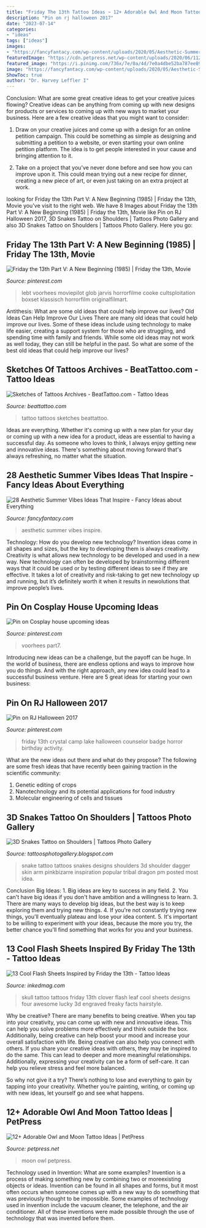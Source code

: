 ```yaml
---
title: "Friday The 13th Tattoo Ideas ~ 12+ Adorable Owl And Moon Tattoo Ideas"
description: "Pin on rj halloween 2017"
date: "2023-07-14"
categories:
- "ideas"
tags: ["ideas"]
images:
- "https://fancyfantacy.com/wp-content/uploads/2020/05/Aesthetic-Summer-Vibes-Ideas-That-Inspire-16.jpg"
featuredImage: "https://cdn.petpress.net/wp-content/uploads/2020/06/11220500/owl-and-moon-tattoo-cool.jpg"
featured_image: "https://i.pinimg.com/736x/7e/0a/4d/7e0a4dbe52ba787ee8965a94278fe2bb.jpg"
image: "https://fancyfantacy.com/wp-content/uploads/2020/05/Aesthetic-Summer-Vibes-Ideas-That-Inspire-16.jpg"
ShowToc: true
author: "Dr. Harvey Leffler I"
---
```



Conclusion: What are some great creative ideas to get your creative juices flowing?
Creative ideas can be anything from coming up with new designs for products or services to coming up with new ways to market your business. Here are a few creative ideas that you might want to consider: 
1. Draw on your creative juices and come up with a design for an online petition campaign. This could be something as simple as designing and submitting a petition to a website, or even starting your own online petition platform. The idea is to get people interested in your cause and bringing attention to it. 

2. Take on a project that you’ve never done before and see how you can improve upon it. This could mean trying out a new recipe for dinner, creating a new piece of art, or even just taking on an extra project at work.

	

		
looking for Friday the 13th Part V: A New Beginning (1985) | Friday the 13th, Movie you've visit to the right web. We have 8 Images about Friday the 13th Part V: A New Beginning (1985) | Friday the 13th, Movie like Pin on RJ Halloween 2017, 3D Snakes Tattoo on Shoulders | Tattoos Photo Gallery and also 3D Snakes Tattoo on Shoulders | Tattoos Photo Gallery. Here you go:
		
    
## Friday The 13th Part V: A New Beginning (1985) | Friday The 13th, Movie

<img loading=lazy src="https://i.pinimg.com/736x/7e/0a/4d/7e0a4dbe52ba787ee8965a94278fe2bb.jpg" onerror="this.onerror=null;this.src='https://tse1.mm.bing.net/th?id=OIP.6JOhE_KbmjdUGd7iguqchgHaLq&amp;pid=15.1';" alt="Friday the 13th Part V: A New Beginning (1985) | Friday the 13th, Movie">

_Source: pinterest.com_

>lebt voorhees moviepilot glob jarvis horrorfilme cooke cultsploitation boxset klassisch horrorfilm originalfilmart. 

	

Antithesis: What are some old ideas that could help improve our lives?
Old Ideas Can Help Improve Our Lives
There are many old ideas that could help improve our lives. Some of these ideas include using technology to make life easier, creating a support system for those who are struggling, and spending time with family and friends. While some old ideas may not work as well today, they can still be helpful in the past. So what are some of the best old ideas that could help improve our lives?

    
## Sketches Of Tattoos Archives - BeatTattoo.com - Tattoo Ideas

<img loading=lazy src="https://beattattoo.com/wp-content/uploads/2020/11/11852.jpg" onerror="this.onerror=null;this.src='https://tse1.mm.bing.net/th?id=OIP.-m8kflrwYBFT0_PLT8ToEwHaJQ&amp;pid=15.1';" alt="Sketches of Tattoos Archives - BeatTattoo.com - Tattoo Ideas">

_Source: beattattoo.com_

>tattoo tattoos sketches beattattoo. 

	

Ideas are everything. Whether it's coming up with a new plan for your day or coming up with a new idea for a product, ideas are essential to having a successful day. As someone who loves to think, I always enjoy getting new and innovative ideas. There's something about moving forward that's always refreshing, no matter what the situation.

    
## 28 Aesthetic Summer Vibes Ideas That Inspire - Fancy Ideas About Everything

<img loading=lazy src="https://fancyfantacy.com/wp-content/uploads/2020/05/Aesthetic-Summer-Vibes-Ideas-That-Inspire-16.jpg" onerror="this.onerror=null;this.src='https://tse2.mm.bing.net/th?id=OIP.pNwhATvVlKw8g_CHtCQjKAHaLI&amp;pid=15.1';" alt="28 Aesthetic Summer Vibes Ideas That Inspire - Fancy Ideas about Everything">

_Source: fancyfantacy.com_

>aesthetic summer vibes inspire. 

	

Technology: How do you develop new technology?
Invention ideas come in all shapes and sizes, but the key to developing them is always creativity. Creativity is what allows new technology to be developed and used in a new way. New technology can often be developed by brainstorming different ways that it could be used or by testing different ideas to see if they are effective. It takes a lot of creativity and risk-taking to get new technology up and running, but it’s definitely worth it when it results in newolutions that improve people’s lives.

    
## Pin On Cosplay House Upcoming Ideas

<img loading=lazy src="https://i.pinimg.com/736x/67/87/a6/6787a6ef9fa093837f064ff3c6873ea4.jpg" onerror="this.onerror=null;this.src='https://tse4.mm.bing.net/th?id=OIP.2Z94gBMggUyWpBXlDNrOUQDLEy&amp;pid=15.1';" alt="Pin on Cosplay house upcoming ideas">

_Source: pinterest.com_

>voorhees part7. 

	

Introducing new ideas can be a challenge, but the payoff can be huge. In the world of business, there are endless options and ways to improve how you do things. And with the right approach, any new idea could lead to a successful business venture. Here are 5 great ideas for starting your own business: 

    
## Pin On RJ Halloween 2017

<img loading=lazy src="https://i.pinimg.com/736x/35/ca/04/35ca042ed8968cb32a18b3610a9ec422--halloween--friday-the-th.jpg" onerror="this.onerror=null;this.src='https://tse4.mm.bing.net/th?id=OIP.PMHlYvt_XORJRc-AnzCRpgHaKa&amp;pid=15.1';" alt="Pin on RJ Halloween 2017">

_Source: pinterest.com_

>friday 13th crystal camp lake halloween counselor badge horror birthday activity. 

	

What are the new ideas out there and what do they propose?
The following are some fresh ideas that have recently been gaining traction in the scientific community: 
1. Genetic editing of crops
2. Nanotechnology and its potential applications for food industry
3. Molecular engineering of cells and tissues 

    
## 3D Snakes Tattoo On Shoulders | Tattoos Photo Gallery

<img loading=lazy src="http://1.bp.blogspot.com/-yBxYBsBVdyg/T-vixeBISJI/AAAAAAAAAtg/eGC_AhoS9oY/s1600/3d+snakes+tattoo+on+shoulders-05+tattoosphotogallery.blogspot.com.jpg" onerror="this.onerror=null;this.src='https://tse3.mm.bing.net/th?id=OIP.3xFHASWVwlWPmpF9vuKyVAHaJ4&amp;pid=15.1';" alt="3D Snakes Tattoo on Shoulders | Tattoos Photo Gallery">

_Source: tattoosphotogallery.blogspot.com_

>snake tattoo tattoos snakes designs shoulders 3d shoulder dagger skin arm pinkbizarre inspiration popular tribal dragon pm posted most idea. 

	

Conclusion
Big Ideas: 1. Big ideas are key to success in any field.
2. You can't have big ideas if you don't have ambition and a willingness to learn.
3. There are many ways to develop big ideas, but the best way is to keep exploring them and trying new things.
4. If you're not constantly trying new things, you'll eventually plateau and lose your idea content.
5. It's important to be willing to experiment with your ideas, because the more you try, the better chance you'll find something that works for you and your business.

    
## 13 Cool Flash Sheets Inspired By Friday The 13th - Tattoo Ideas

<img loading=lazy src="https://www.inkedmag.com/.image/ar_8:10%2Cc_fill%2Ccs_srgb%2Cfl_progressive%2Cg_faces:center%2Cq_auto:good%2Cw_620/MTU5MDMyMDQ2NTEyMDU2MDg4/skull.jpg" onerror="this.onerror=null;this.src='https://tse1.mm.bing.net/th?id=OIP.QwZMkKYPvF2qCY47SpoppQHaJQ&amp;pid=15.1';" alt="13 Cool Flash Sheets Inspired by Friday the 13th - Tattoo Ideas">

_Source: inkedmag.com_

>skull tattoo tattoos friday 13th clover flash leaf cool sheets designs four awesome lucky 3d engraved freaky facts hairstyle. 

	

Why be creative?
There are many benefits to being creative. When you tap into your creativity, you can come up with new and innovative ideas. This can help you solve problems more effectively and think outside the box. Additionally, being creative can help boost your mood and increase your overall satisfaction with life.
Being creative can also help you connect with others. If you share your creative ideas with others, they may be inspired to do the same. This can lead to deeper and more meaningful relationships. Additionally, expressing your creativity can be a form of self-care. It can help you relieve stress and feel more balanced.

So why not give it a try? There’s nothing to lose and everything to gain by tapping into your creativity. Whether you’re painting, writing, or coming up with new ideas, let yourself go and see what happens.

    
## 12+ Adorable Owl And Moon Tattoo Ideas | PetPress

<img loading=lazy src="https://cdn.petpress.net/wp-content/uploads/2020/06/11220500/owl-and-moon-tattoo-cool.jpg" onerror="this.onerror=null;this.src='https://tse1.mm.bing.net/th?id=OIP.07dyi_NDshboOGhJYNWS0gHaGB&amp;pid=15.1';" alt="12+ Adorable Owl and Moon Tattoo Ideas | PetPress">

_Source: petpress.net_

>moon owl petpress. 

	

Technology used in Invention: What are some examples?
Invention is a process of making something new by combining two or moreexisting objects or ideas. Invention can be found in all shapes and forms, but it most often occurs when someone comes up with a new way to do something that was previously thought to be impossible. 
Some examples of technology used in invention include the vacuum cleaner, the telephone, and the air conditioner. All of these inventions were made possible through the use of technology that was invented before them.


